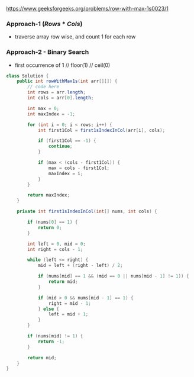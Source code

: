 https://www.geeksforgeeks.org/problems/row-with-max-1s0023/1

### Approach-1 $(Rows * Cols)$

* traverse array row wise, and count 1 for each row

### Approach-2 - Binary Search

* first occurrence of 1 // floor(1) // ceil(0)

```java
class Solution {
    public int rowWithMax1s(int arr[][]) {
        // code here
        int rows = arr.length;
        int cols = arr[0].length;

        int max = 0;
        int maxIndex = -1;

        for (int i = 0; i < rows; i++) {
            int first1Col = first1sIndexInCol(arr[i], cols);

            if (first1Col == -1) {
                continue;
            }

            if (max < (cols - first1Col)) {
                max = cols - first1Col;
                maxIndex = i;
            }
        }

        return maxIndex;
    }

    private int first1sIndexInCol(int[] nums, int cols) {

        if (nums[0] == 1) {
            return 0;
        }

        int left = 0, mid = 0;
        int right = cols - 1;

        while (left <= right) {
            mid = left + (right - left) / 2;

            if (nums[mid] == 1 && (mid == 0 || nums[mid - 1] != 1)) {
                return mid;
            }

            if (mid > 0 && nums[mid - 1] == 1) {
                right = mid - 1;
            } else {
                left = mid + 1;
            }
        }

        if (nums[mid] != 1) {
            return -1;
        }

        return mid;
    }
}
```